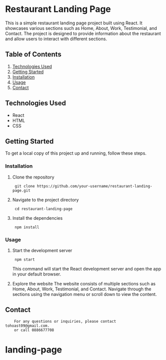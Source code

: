 # Restaurant Landing Page
This is a simple restaurant landing page project built using React. It showcases various sections such as Home, About, Work, Testimonial, and Contact. The project is designed to provide information about the restaurant and allow users to interact with different sections.

## Table of Contents
1. [Technologies Used](#technologies-used)
2. [Getting Started](#getting-started)
3. [Installation](#installation)
4. [Usage](#usage)
5. [Contact](#contact)

## Technologies Used
* React
* HTML
* CSS

## Getting Started
To get a local copy of this project up and running, follow these steps.
### Installation
1. Clone the repository

        git clone https://github.com/your-username/restaurant-landing-page.git
2. Navigate to the project directory

        cd restaurant-landing-page
3. Install the dependencies

        npm install
### Usage
1. Start the development server

        npm start
    This command will start the React development server and open the app in your default browser.

2. Explore the website
The website consists of multiple sections such as Home, About, Work, Testimonial, and Contact. Navigate through the sections using the navigation menu or scroll down to view the content.
## Contact

        For any questions or inquiries, please contact tohoast09@gmail.com.
        or call 0886677708
# landing-page
